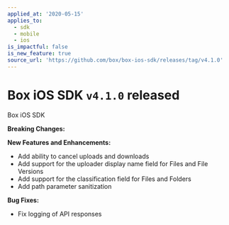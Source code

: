```yaml
---
applied_at: '2020-05-15'
applies_to:
  - sdk
  - mobile
  - ios
is_impactful: false
is_new_feature: true
source_url: 'https://github.com/box/box-ios-sdk/releases/tag/v4.1.0'
---
```

# Box iOS SDK `v4.1.0` released

Box iOS SDK

**Breaking Changes:**

**New Features and Enhancements:**

* Add ability to cancel uploads and downloads
* Add support for the uploader display name field for Files and File Versions
* Add support for the classification field for Files and Folders
* Add path parameter sanitization

**Bug Fixes:**

* Fix logging of API responses
